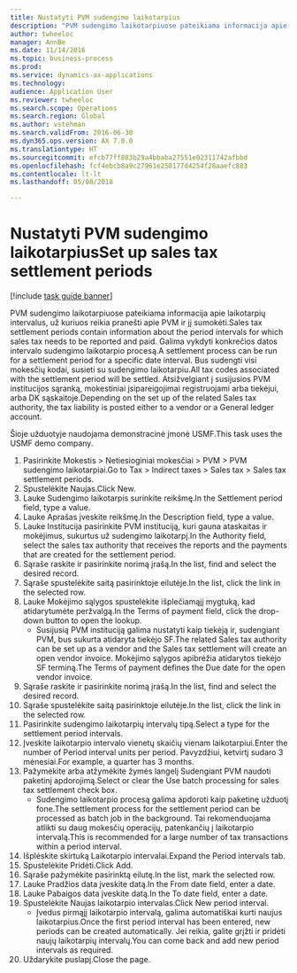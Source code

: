 ```yaml
--- 
title: Nustatyti PVM sudengimo laikotarpius
description: "PVM sudengimo laikotarpiuose pateikiama informacija apie laikotarpių intervalus, už kuriuos reikia pranešti apie PVM ir jį sumokėti."
author: twheeloc
manager: AnnBe
ms.date: 11/14/2016
ms.topic: business-process
ms.prod: 
ms.service: dynamics-ax-applications
ms.technology: 
audience: Application User
ms.reviewer: twheeloc
ms.search.scope: Operations
ms.search.region: Global
ms.author: vstehman
ms.search.validFrom: 2016-06-30
ms.dyn365.ops.version: AX 7.0.0
ms.translationtype: HT
ms.sourcegitcommit: efcb77ff883b29a4bbaba27551e02311742afbbd
ms.openlocfilehash: fcf4ebcb8a9c27961e250177d4254f28aaefc883
ms.contentlocale: lt-lt
ms.lasthandoff: 05/08/2018

---
```

# <a name="set-up-sales-tax-settlement-periods"></a><span data-ttu-id="46b3b-103">Nustatyti PVM sudengimo laikotarpius</span><span class="sxs-lookup"><span data-stu-id="46b3b-103">Set up sales tax settlement periods</span></span>

[!include [task guide banner](../../includes/task-guide-banner.md)]

<span data-ttu-id="46b3b-104">PVM sudengimo laikotarpiuose pateikiama informacija apie laikotarpių intervalus, už kuriuos reikia pranešti apie PVM ir jį sumokėti.</span><span class="sxs-lookup"><span data-stu-id="46b3b-104">Sales tax settlement periods contain information about the period intervals for which sales tax needs to be reported and paid.</span></span> <span data-ttu-id="46b3b-105">Galima vykdyti konkrečios datos intervalo sudengimo laikotarpio procesą.</span><span class="sxs-lookup"><span data-stu-id="46b3b-105">A settlement process can be run for a settlement period for a specific date interval.</span></span> <span data-ttu-id="46b3b-106">Bus sudengti visi mokesčių kodai, susieti su sudengimo laikotarpiu.</span><span class="sxs-lookup"><span data-stu-id="46b3b-106">All tax codes associated with the settlement period will be settled.</span></span> <span data-ttu-id="46b3b-107">Atsižvelgiant į susijusios PVM institucijos sąranką, mokestiniai įsipareigojimai registruojami arba tiekėjui, arba DK sąskaitoje.</span><span class="sxs-lookup"><span data-stu-id="46b3b-107">Depending on the set up of the related Sales tax authority, the tax liability is posted either to a vendor or a General ledger account.</span></span>



<span data-ttu-id="46b3b-108">Šioje užduotyje naudojama demonstracinė įmonė USMF.</span><span class="sxs-lookup"><span data-stu-id="46b3b-108">This task uses the USMF demo company.</span></span>



1. <span data-ttu-id="46b3b-109">Pasirinkite Mokestis > Netiesioginiai mokesčiai > PVM > PVM sudengimo laikotarpiai.</span><span class="sxs-lookup"><span data-stu-id="46b3b-109">Go to Tax > Indirect taxes > Sales tax > Sales tax settlement periods.</span></span>
2. <span data-ttu-id="46b3b-110">Spustelėkite Naujas.</span><span class="sxs-lookup"><span data-stu-id="46b3b-110">Click New.</span></span>
3. <span data-ttu-id="46b3b-111">Lauke Sudengimo laikotarpis surinkite reikšmę.</span><span class="sxs-lookup"><span data-stu-id="46b3b-111">In the Settlement period field, type a value.</span></span>
4. <span data-ttu-id="46b3b-112">Lauke Aprašas įveskite reikšmę.</span><span class="sxs-lookup"><span data-stu-id="46b3b-112">In the Description field, type a value.</span></span>
5. <span data-ttu-id="46b3b-113">Lauke Institucija pasirinkite PVM instituciją, kuri gauna ataskaitas ir mokėjimus, sukurtus už sudengimo laikotarpį.</span><span class="sxs-lookup"><span data-stu-id="46b3b-113">In the Authority field, select the sales tax authority that receives the reports and the payments that are created for the settlement period.</span></span>
6. <span data-ttu-id="46b3b-114">Sąraše raskite ir pasirinkite norimą įrašą.</span><span class="sxs-lookup"><span data-stu-id="46b3b-114">In the list, find and select the desired record.</span></span>
7. <span data-ttu-id="46b3b-115">Sąraše spustelėkite saitą pasirinktoje eilutėje.</span><span class="sxs-lookup"><span data-stu-id="46b3b-115">In the list, click the link in the selected row.</span></span>
8. <span data-ttu-id="46b3b-116">Lauke Mokėjimo sąlygos spustelėkite išplečiamąjį mygtuką, kad atidarytumėte peržvalgą.</span><span class="sxs-lookup"><span data-stu-id="46b3b-116">In the Terms of payment field, click the drop-down button to open the lookup.</span></span>
    * <span data-ttu-id="46b3b-117">Susijusią PVM instituciją galima nustatyti kaip tiekėją ir, sudengiant PVM, bus sukurta atidaryta tiekėjo SF.</span><span class="sxs-lookup"><span data-stu-id="46b3b-117">The related Sales tax authority can be set up as a vendor and the Sales tax settlement will create an open vendor invoice.</span></span> <span data-ttu-id="46b3b-118">Mokėjimo sąlygos apibrėžia atidarytos tiekėjo SF terminą.</span><span class="sxs-lookup"><span data-stu-id="46b3b-118">The Terms of payment defines the Due date for the open vendor invoice.</span></span>  
9. <span data-ttu-id="46b3b-119">Sąraše raskite ir pasirinkite norimą įrašą.</span><span class="sxs-lookup"><span data-stu-id="46b3b-119">In the list, find and select the desired record.</span></span>
10. <span data-ttu-id="46b3b-120">Sąraše spustelėkite saitą pasirinktoje eilutėje.</span><span class="sxs-lookup"><span data-stu-id="46b3b-120">In the list, click the link in the selected row.</span></span>
11. <span data-ttu-id="46b3b-121">Pasirinkite sudengimo laikotarpių intervalų tipą.</span><span class="sxs-lookup"><span data-stu-id="46b3b-121">Select a type for the settlement period intervals.</span></span>
12. <span data-ttu-id="46b3b-122">Įveskite laikotarpio intervalo vienetų skaičių vienam laikotarpiui.</span><span class="sxs-lookup"><span data-stu-id="46b3b-122">Enter the number of Period interval units per period.</span></span> <span data-ttu-id="46b3b-123">Pavyzdžiui, ketvirtį sudaro 3 mėnesiai.</span><span class="sxs-lookup"><span data-stu-id="46b3b-123">For example, a quarter has 3 months.</span></span>
13. <span data-ttu-id="46b3b-124">Pažymėkite arba atžymėkite žymės langelį Sudengiant PVM naudoti paketinį apdorojimą.</span><span class="sxs-lookup"><span data-stu-id="46b3b-124">Select or clear the Use batch processing for sales tax settlement check box.</span></span>
    * <span data-ttu-id="46b3b-125">Sudengimo laikotarpio procesą galima apdoroti kaip paketinę užduotį fone.</span><span class="sxs-lookup"><span data-stu-id="46b3b-125">The settlement process for the settlement period can be processed as batch job in the background.</span></span> <span data-ttu-id="46b3b-126">Tai rekomenduojama atlikti su daug mokesčių operacijų, patenkančių į laikotarpio intervalą.</span><span class="sxs-lookup"><span data-stu-id="46b3b-126">This is recommended for a large number of tax transactions within a period interval.</span></span>  
14. <span data-ttu-id="46b3b-127">Išplėskite skirtuką Laikotarpio intervalai.</span><span class="sxs-lookup"><span data-stu-id="46b3b-127">Expand the Period intervals tab.</span></span>
15. <span data-ttu-id="46b3b-128">Spustelėkite Pridėti.</span><span class="sxs-lookup"><span data-stu-id="46b3b-128">Click Add.</span></span>
16. <span data-ttu-id="46b3b-129">Sąraše pažymėkite pasirinktą eilutę.</span><span class="sxs-lookup"><span data-stu-id="46b3b-129">In the list, mark the selected row.</span></span>
17. <span data-ttu-id="46b3b-130">Lauke Pradžios data įveskite datą.</span><span class="sxs-lookup"><span data-stu-id="46b3b-130">In the From date field, enter a date.</span></span>
18. <span data-ttu-id="46b3b-131">Lauke Pabaigos data įveskite datą.</span><span class="sxs-lookup"><span data-stu-id="46b3b-131">In the To date field, enter a date.</span></span>
19. <span data-ttu-id="46b3b-132">Spustelėkite Naujas laikotarpio intervalas.</span><span class="sxs-lookup"><span data-stu-id="46b3b-132">Click New period interval.</span></span>
    * <span data-ttu-id="46b3b-133">Įvedus pirmąjį laikotarpio intervalą, galima automatiškai kurti naujus laikotarpius.</span><span class="sxs-lookup"><span data-stu-id="46b3b-133">Once the first period interval has been entered, new periods can be created automatically.</span></span> <span data-ttu-id="46b3b-134">Jei reikia, galite grįžti ir pridėti naujų laikotarpių intervalų.</span><span class="sxs-lookup"><span data-stu-id="46b3b-134">You can come back and add new period intervals as required.</span></span>  
20. <span data-ttu-id="46b3b-135">Uždarykite puslapį.</span><span class="sxs-lookup"><span data-stu-id="46b3b-135">Close the page.</span></span>


